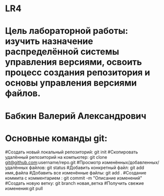 # LR4
# Цель лабораторной работы: изучить назначение распределённой системы управления версиями, освоить процесс создания репозитория и основы управления версиями файлов.
# Бабкин Валерий Александрович
# Основные команды git:
#Создать новый локальный репозиторий: git init 
#Скопировать удалённый репозиторий на компьютер: git clone git@github.com:username/repo.git 
#Просмотр изменённых/добавленных/удалённых файлов: git status
#Добавить конкретный файл: git add имя_файла
#Добавить все изменённые файлы: git add .
#Создание коммита с комментарием : git commit -m "Описание изменений"
#Создать новую ветку: git branch новая_ветка
#Получить свежие изменения:git pull
